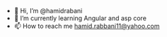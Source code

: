 - 👋 Hi, I’m @hamidrabani
- 🌱 I’m currently learning Angular and asp core
- 📫 How to reach me hamid.rabbani11@yahoo.com

